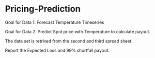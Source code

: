 # Pricing-Prediction
Goal for Data 1. Forecast Temperature Timeseries 

Goal for Data 2. Predict Spot price with Temperature to calculate payout.

The data set is retrived from the second and third spread sheet.

Report the Expected Loss and 99% shortfall payout.

